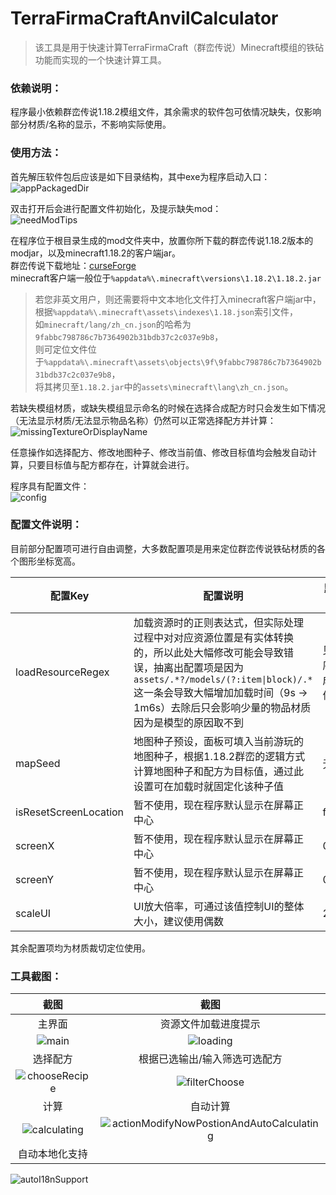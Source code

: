 # TerraFirmaCraftAnvilCalculator

> 该工具是用于快速计算TerraFirmaCraft（群峦传说）Minecraft模组的铁砧功能而实现的一个快速计算工具。

### 依赖说明：

程序最小依赖群峦传说1.18.2模组文件，其余需求的软件包可依情况缺失，仅影响部分材质/名称的显示，不影响实际使用。

### 使用方法：

首先解压软件包后应该是如下目录结构，其中exe为程序启动入口：<br>
![appPackagedDir](https://github.com/IceLitty/TerraFirmaCraftAnvilCalculator/assets/6522057/127eb6c6-4fe5-400f-b13d-368785c0000c)


双击打开后会进行配置文件初始化，及提示缺失mod：<br>
![needModTips](https://github.com/IceLitty/TerraFirmaCraftAnvilCalculator/assets/6522057/2122bdef-c487-4a6d-b0c8-a2d7d6d1b76a)


在程序位于根目录生成的mod文件夹中，放置你所下载的群峦传说1.18.2版本的modjar，以及minecraft1.18.2的客户端jar。<br>
群峦传说下载地址：[curseForge](https://www.curseforge.com/minecraft/mc-mods/terrafirmacraft/files?version=1.18.2&gameVersionTypeId=1)<br>
minecraft客户端一般位于`%appdata%\.minecraft\versions\1.18.2\1.18.2.jar`<br>

> 若您非英文用户，则还需要将中文本地化文件打入minecraft客户端jar中，<br>
根据`%appdata%\.minecraft\assets\indexes\1.18.json`索引文件，<br>
如`minecraft/lang/zh_cn.json`的哈希为`9fabbc798786c7b7364902b31bdb37c2c037e9b8`，<br>
则可定位文件位于`%appdata%\.minecraft\assets\objects\9f\9fabbc798786c7b7364902b31bdb37c2c037e9b8`，<br>
将其拷贝至`1.18.2.jar`中的`assets\minecraft\lang\zh_cn.json`。

若缺失模组材质，或缺失模组显示命名的时候在选择合成配方时只会发生如下情况（无法显示材质/无法显示物品名称）仍然可以正常选择配方并计算：<br>
![missingTextureOrDisplayName](https://github.com/IceLitty/TerraFirmaCraftAnvilCalculator/assets/6522057/3e1c94bb-542a-4975-b273-bad04f7528cc)


任意操作如选择配方、修改地图种子、修改当前值、修改目标值均会触发自动计算，只要目标值与配方都存在，计算就会进行。<br>

程序具有配置文件：<br>
![config](https://github.com/IceLitty/TerraFirmaCraftAnvilCalculator/assets/6522057/7c6ae47c-5afa-445d-b516-e364eb84b86e)


### 配置文件说明：

目前部分配置项可进行自由调整，大多数配置项是用来定位群峦传说铁砧材质的各个图形坐标宽高。

配置Key | 配置说明 | 默认值
--- | --- | ---
loadResourceRegex | 加载资源时的正则表达式，但实际处理过程中对对应资源位置是有实体转换的，所以此处大幅修改可能会导致错误，抽离出配置项是因为`assets/.*?/models/(?:item\|block)/.*`这一条会导致大幅增加加载时间（9s -> 1m6s）去除后只会影响少量的物品材质因为是模型的原因取不到 | 见程序生成文件
mapSeed | 地图种子预设，面板可填入当前游玩的地图种子，根据1.18.2群峦的逻辑方式计算地图种子和配方为目标值，通过此设置可在加载时就固定化该种子值 | 无
isResetScreenLocation | 暂不使用，现在程序默认显示在屏幕正中心 | false
screenX | 暂不使用，现在程序默认显示在屏幕正中心 | 0
screenY | 暂不使用，现在程序默认显示在屏幕正中心 | 0
scaleUI | UI放大倍率，可通过该值控制UI的整体大小，建议使用偶数 | 2

其余配置项均为材质裁切定位使用。

### 工具截图：

截图 | 截图
:---: | :---:
主界面 | 资源文件加载进度提示
![main](https://github.com/IceLitty/TerraFirmaCraftAnvilCalculator/assets/6522057/7c836070-5a8c-4a67-878e-1cecd498a95f) | ![loading](https://github.com/IceLitty/TerraFirmaCraftAnvilCalculator/assets/6522057/83a7fcc1-ae24-437d-95de-adeb38b04080)
选择配方 | 根据已选输出/输入筛选可选配方
![chooseRecipe](https://github.com/IceLitty/TerraFirmaCraftAnvilCalculator/assets/6522057/fc0675e5-6799-4ebc-9da4-4d05416e9278) | ![filterChoose](https://github.com/IceLitty/TerraFirmaCraftAnvilCalculator/assets/6522057/0837b716-0d07-4d4c-85e3-92ae1ccef353)
计算 | 自动计算
![calculating](https://github.com/IceLitty/TerraFirmaCraftAnvilCalculator/assets/6522057/a01681ce-c690-4684-8939-ad8a3ff6b5b0) | ![actionModifyNowPostionAndAutoCalculating](https://github.com/IceLitty/TerraFirmaCraftAnvilCalculator/assets/6522057/d64463d3-e1ce-4cb8-bf4a-9bb5302eb7ec)
自动本地化支持 | 
![autoI18nSupport](https://github.com/IceLitty/TerraFirmaCraftAnvilCalculator/assets/6522057/37cfa76e-df7b-4980-b824-227c9f28b88d)
